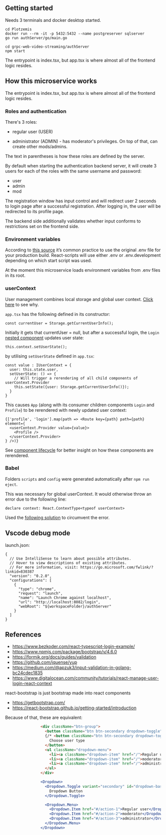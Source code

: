 ## Getting started

Needs 3 terminals and docker desktop started.
```
cd Plotzemis
docker run --rm -it -p 5432:5432 --name postgreserver sqlserver
go run authServer/go/main.go

cd grpc-web-video-streaming/authServer
npm start
```

The entrypoint is index.tsx, but app.tsx is where almost all of the frontend logic resides.

## How this microservice works

The entrypoint is index.tsx, but app.tsx is where almost all of the frontend logic resides.

### Roles and authentication

There's 3 roles:
- regular user (USER)
<!-- - moderator (MOD) - will later have the ability to delete comments -->
- administrator (ADMIN) - has moderator's privileges. On top of that, can create other mods/admins.

The text in parentheses is how these roles are defined by the server.

By default when starting the authentication backend server, it will create 3 users for each of the roles with the same username and password:
- user
- admin
- mod

The registration window has input control and will redirect user 2 seconds to login page after a successful registration. After logging in, the user will be redirected to its profile page.

The backend side additionally validates whether input conforms to restrictions set on the frontend side.

### Environment variables

According to [this source](https://trekinbami.medium.com/using-environment-variables-in-react-6b0a99d83cf5) it’s common practice to use the original .env file for your production build.
React-scripts will use either .env or .env.development depending on which start script was used.

At the moment this microservice loads environment variables from .env files in its root.

### userContext

User management combines local storage and global user context. [Click here](https://stackoverflow.com/questions/62105880/react-context-api-vs-local-storage) to see why.

`app.tsx` has the following defined in its constructor:
```tsx
const currentUser = Storage.getCurrentUserInfo();
```
Initially it gets that currentUser = null, but after a successful login, the `Login` [nested component](https://reactjs.org/docs/context.html#updating-context-from-a-nested-component) updates user state:
```tsx
this.context.setUserState();
```

by utilising `setUserState` defined in `app.tsx`:
```tsx
const value : IUserContext = {
  user: this.state.user,
  setUserState: () => {
    // Will trigger a rerendering of all child components of userContext.Provider
    this.setState({user: Storage.getCurrentUserInfo()});
  }
}
```

This causes `App` (along with its consumer children components `Login` and `Profile`) to be rerendered with newly updated user context:
```tsx
{['profile', 'login'].map(path => <Route key={path} path={path} element={
  <userContext.Provider value={value}>
    <Profile />
  </userContext.Provider>
} />)}
```

See [component lifecycle](https://reactjs.org/docs/react-component.html#the-component-lifecycle) for better insight on how these components are rerendered.

### Babel

Folders `scripts` and `config` were generated automatically after `npm run eject`.

This was necessary for global userContext. It would otherwise throw an error due to the following line:
```tsx
declare context: React.ContextType<typeof userContext>
```
Used the [following solution](https://lightrun.com/answers/facebook-create-react-app-typescript-declare-field-causes-transpile-to-fail) to circumvent the error.

## Vscode debug mode

launch.json:
```
{
  // Use IntelliSense to learn about possible attributes.
  // Hover to view descriptions of existing attributes.
  // For more information, visit: https://go.microsoft.com/fwlink/?linkid=830387
  "version": "0.2.0",
  "configurations": [
    {
      "type": "chrome",
      "request": "launch",
      "name": "Launch Chrome against localhost",
      "url": "http://localhost:8082/login",
      "webRoot": "${workspaceFolder}/authServer"
    }
  ]
}
```

## References

- https://www.bezkoder.com/react-typescript-login-example/
- https://www.npmjs.com/package/bootstrap/v/4.6.0
- https://formik.org/docs/guides/validation
- https://github.com/jquense/yup
- https://medium.com/@apzuk3/input-validation-in-golang-bc24cdec1835
- https://www.digitalocean.com/community/tutorials/react-manage-user-login-react-context

react-bootstrap is just bootstrap made into react components
- https://getbootstrap.com/
- https://react-bootstrap.github.io/getting-started/introduction

Because of that, these are equivalent:
```html
                <div className="btn-group">
                  <button className="btn btn-secondary dropdown-toggle" type="button" data-bs-toggle="dropdown" aria-expanded="false">
                  {/* <button className="btn btn-secondary dropdown-toggle" type="button" data-bs-toggle="dropdown" aria-expanded="false" hidden={notAdmin}> */}
                    Choose user type
                  </button>
                  <ul className="dropdown-menu">
                    <li><a className="dropdown-item" href="/">Regular user</a></li>
                    <li><a className="dropdown-item" href="/">moderator</a></li>
                    <li><a className="dropdown-item" href="/">administrator</a></li>
                  </ul>
                </div>
```

```jsx
                <Dropdown>
                  <Dropdown.Toggle variant="secondary" id="dropdown-basic">
                    Dropdown Button
                  </Dropdown.Toggle>

                  <Dropdown.Menu>
                    <Dropdown.Item href="#/action-1">Regular user</Dropdown.Item>
                    <Dropdown.Item href="#/action-2">moderator</Dropdown.Item>
                    <Dropdown.Item href="#/action-3">administrator</Dropdown.Item>
                  </Dropdown.Menu>
                </Dropdown>
```